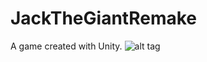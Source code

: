 # JackTheGiantRemake
A game created with Unity.
![alt tag](/Users/xinyuzhang/Documents/udemy/unity/menu.png "Description goes here")
